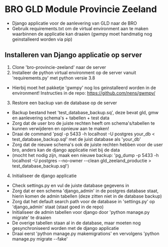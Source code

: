 # BRO GLD Module Provincie Zeeland

- Django applicatie voor de aanlevering van GLD naar de BRO
- Gebruik requirements.txt om de virtual environment aan te maken waarbinnen de applicatie kan draaien (gwmpy moet handmatig nog geinstalleerd worden via pip)

## Installeren van Django applicatie op server

1. Clone 'bro-provincie-zeeland' naar de server
2. Installeer de python virtual environment op de server vanuit 'requirements.py' met python versie 3.8
- Hierbij moet het pakketje 'gwmpy' nog los geinstalleerd worden in de environment! Instructies in de repo: https://github.com/nens/gwmpy/
3. Restore een backup van de database op de server
- Backup bestand heet 'test_database_backup.sq', deze bevat gld, gmw en aanlevering schema's + tabellen + test data
- Zorg dat de user bro de juiste rechten heeft om schema's/tabellen te kunnen verwijderen en opnieuw aan te maken!
- Draai de command 'psql -p 5433 -h localhost -U postgres your_db < test_database_backup.sql' met de juist database als 'your_db'
- Zorg dat de nieuwe schema's ook de juiste rechten hebben voor de user bro, anders kan de django applicatie niet bij de data
- (mocht het nodig zijn, maak een nieuwe backup: 'pg_dump -p 5433 -h localhost -U postgres --no-owner --clean gld_zeeland_productie > test_database_backup.sql')

4. Initialiseer de django applicatie
- Check settings.py en vul de juiste database gegevens in 
- Zorg dat er een schema 'django_admin' in de postgres database staat, hierin komen de admin tabellen (deze zitten niet in de database backup)
- Zorg dat het default search path voor de database in 'settings.py' op 'django_admin' staat (staat goed in de repo)
- Initialiseer de admin tabellen voor django door 'python manage.py migrate' te draaien
- De overige tabellen staan al in de database, maar moeten nog gesynchroniseerd worden met de django applicatie
- Draai eerst 'python manage.py makemigrations' en vervolgens 'python manage.py migrate --fake' 



